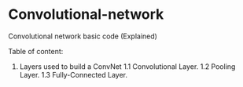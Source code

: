 # Convolutional-network
Convolutional network basic code (Explained)



Table of content:

1. Layers used to build a ConvNet
  1.1 Convolutional Layer.
  1.2 Pooling Layer.
  1.3 Fully-Connected Layer.
